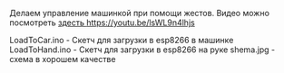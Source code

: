 Делаем управление машинкой при помощи жестов.
Видео можно посмотреть <a href="https://youtu.be/lsWL9n4lhjs">здесть https://youtu.be/lsWL9n4lhjs</a>

LoadToCar.ino - Скетч для загрузки в esp8266 в машинке
LoadToHand.ino - Скетч для загрузки в esp8266 на руке
shema.jpg - схема в хорошем качестве

